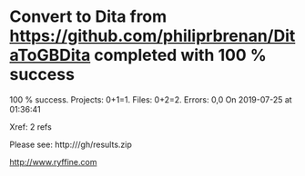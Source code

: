 # Convert  to Dita from https://github.com/philiprbrenan/DitaToGBDita  completed with 100 % success

100 % success. Projects: 0+1=1.  Files: 0+2=2. Errors: 0,0  On 2019-07-25 at 01:36:41

Xref: 2 refs

Please see: http:///gh/results.zip

http://www.ryffine.com
